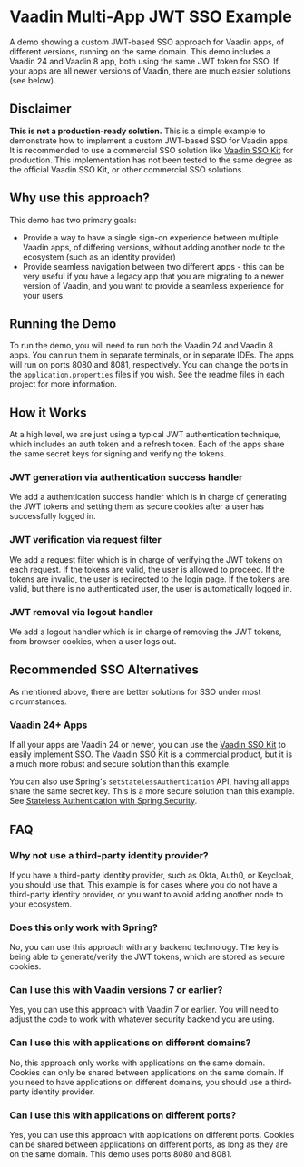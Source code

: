 # Vaadin Multi-App JWT SSO Example
A demo showing a custom JWT-based SSO approach for Vaadin apps, of different versions, running on the same domain. This demo includes a Vaadin 24 and Vaadin 8 app, both using the same JWT token for SSO. If your apps are all newer versions of Vaadin, there are much easier solutions (see below).

## Disclaimer
**This is not a production-ready solution.**  This is a simple example to demonstrate how to implement a custom JWT-based SSO for Vaadin apps. It is recommended to use a commercial SSO solution like [Vaadin SSO Kit](https://vaadin.com/docs/latest/tools/sso) for production.  This implementation has not been tested to the same degree as the official Vaadin SSO Kit, or other commercial SSO solutions.

## Why use this approach?
This demo has two primary goals:
- Provide a way to have a single sign-on experience between multiple Vaadin apps, of differing versions, without adding another node to the ecosystem (such as an identity provider)
- Provide seamless navigation between two different apps - this can be very useful if you have a legacy app that you are migrating to a newer version of Vaadin, and you want to provide a seamless experience for your users.

## Running the Demo
To run the demo, you will need to run both the Vaadin 24 and Vaadin 8 apps.  You can run them in separate terminals, or in separate IDEs.  The apps will run on ports 8080 and 8081, respectively.  You can change the ports in the `application.properties` files if you wish. See the readme files in each project for more information.

## How it Works
At a high level, we are just using a typical JWT authentication technique, which includes an auth token and a refresh token. Each of the apps share the same secret keys for signing and verifying the tokens.

### JWT generation via authentication success handler
We add a authentication success handler which is in charge of generating the JWT tokens and setting them as secure cookies after a user has successfully logged in.

### JWT verification via request filter
We add a request filter which is in charge of verifying the JWT tokens on each request. If the tokens are valid, the user is allowed to proceed. If the tokens are invalid, the user is redirected to the login page. If the tokens are valid, but there is no authenticated user, the user is automatically logged in.

### JWT removal via logout handler
We add a logout handler which is in charge of removing the JWT tokens, from browser cookies, when a user logs out.

## Recommended SSO Alternatives
As mentioned above, there are better solutions for SSO under most circumstances.

### Vaadin 24+ Apps
If all your apps are Vaadin 24 or newer, you can use the [Vaadin SSO Kit](https://vaadin.com/docs/latest/tools/sso) to easily implement SSO.  The Vaadin SSO Kit is a commercial product, but it is a much more robust and secure solution than this example.

You can also use Spring's `setStatelessAuthentication` API, having all apps share the same secret key.  This is a more secure solution than this example. See [Stateless Authentication with Spring Security](https://vaadin.com/docs/latest/hilla/guides/security/spring-stateless).

## FAQ
### Why not use a third-party identity provider?
If you have a third-party identity provider, such as Okta, Auth0, or Keycloak, you should use that.  This example is for cases where you do not have a third-party identity provider, or you want to avoid adding another node to your ecosystem.

### Does this only work with Spring?
No, you can use this approach with any backend technology.  The key is being able to generate/verify the JWT tokens, which are stored as secure cookies.

### Can I use this with Vaadin versions 7 or earlier?
Yes, you can use this approach with Vaadin 7 or earlier.  You will need to adjust the code to work with whatever security backend you are using.

### Can I use this with applications on different domains?
No, this approach only works with applications on the same domain.  Cookies can only be shared between applications on the same domain.  If you need to have applications on different domains, you should use a third-party identity provider.

### Can I use this with applications on different ports?
Yes, you can use this approach with applications on different ports.  Cookies can be shared between applications on different ports, as long as they are on the same domain. This demo uses ports 8080 and 8081.

